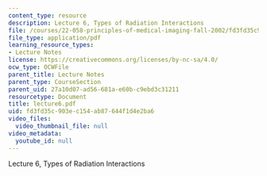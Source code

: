 ```yaml
---
content_type: resource
description: Lecture 6, Types of Radiation Interactions
file: /courses/22-058-principles-of-medical-imaging-fall-2002/fd3fd35c903ec154ab87644f1d4e2ba6_lecture6.pdf
file_type: application/pdf
learning_resource_types:
- Lecture Notes
license: https://creativecommons.org/licenses/by-nc-sa/4.0/
ocw_type: OCWFile
parent_title: Lecture Notes
parent_type: CourseSection
parent_uid: 27a10d07-ad56-681a-e60b-c9ebd3c31211
resourcetype: Document
title: lecture6.pdf
uid: fd3fd35c-903e-c154-ab87-644f1d4e2ba6
video_files:
  video_thumbnail_file: null
video_metadata:
  youtube_id: null
---
```

Lecture 6, Types of Radiation Interactions